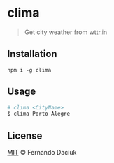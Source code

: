 # clima

> Get city weather from wttr.in

## Installation

```console
npm i -g clima
```

## Usage

```sh
# clima <CityName>
$ clima Porto Alegre
```

## License

[MIT](https://github.com/fdaciuk/licenses/blob/master/MIT-LICENSE.md) &copy; Fernando Daciuk
